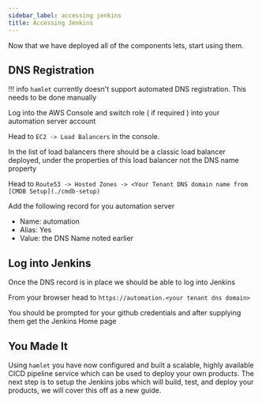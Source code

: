 ```yaml
---
sidebar_label: accessing jenkins
title: Accessing Jenkins
---
```


Now that we have deployed all of the components lets, start using them.

## DNS Registration

!!! info
    `hamlet` currently doesn't support automated DNS registration. This needs to be done manually

Log into the AWS Console and switch role ( if required ) into your automation server account

Head to `EC2 -> Load Balancers` in the console.

In the list of load balancers there should be a classic load balancer deployed, under the properties of this load balancer not the DNS name property

Head to `Route53 -> Hosted Zones -> <Your Tenant DNS domain name from [CMDB Setup](./cmdb-setup)`

Add the following record for you automation server

- Name: automation
- Alias: Yes
- Value: the DNS Name noted earlier

## Log into Jenkins

Once the DNS record is in place we should be able to log into Jenkins

From your browser head to `https://automation.<your tenant dns domain>`

You should be prompted for your github credentials and after supplying them get the Jenkins Home page

## You Made It

Using `hamlet` you have now configured and built a scalable, highly available CICD pipeline service which can be used to deploy your own products. The next step is to setup the Jenkins jobs which will build, test, and deploy your products, we will cover this off as a new guide.

